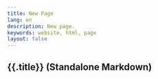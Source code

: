 ```yaml
---
title: New Page
lang: en
description: New page.
keywords: website, html, page
layout: false
---
```


## {{.title}} (Standalone Markdown)
